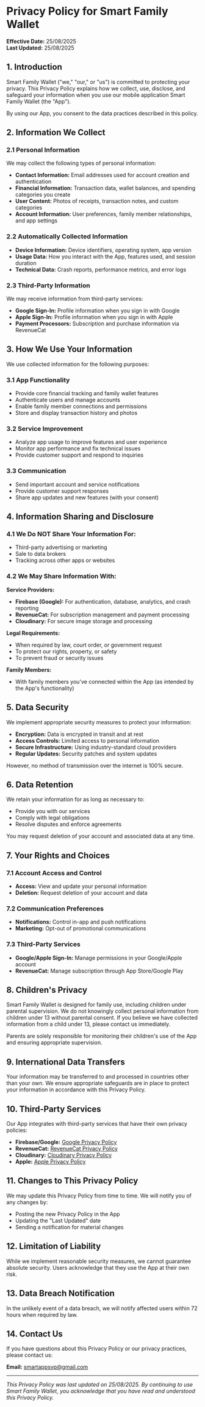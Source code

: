 # Privacy Policy for Smart Family Wallet

**Effective Date:** 25/08/2025  
**Last Updated:** 25/08/2025

## 1. Introduction

Smart Family Wallet ("we," "our," or "us") is committed to protecting your privacy. This Privacy Policy explains how we collect, use, disclose, and safeguard your information when you use our mobile application Smart Family Wallet (the "App").

By using our App, you consent to the data practices described in this policy.

## 2. Information We Collect

### 2.1 Personal Information

We may collect the following types of personal information:

- **Contact Information:** Email addresses used for account creation and authentication
- **Financial Information:** Transaction data, wallet balances, and spending categories you create
- **User Content:** Photos of receipts, transaction notes, and custom categories
- **Account Information:** User preferences, family member relationships, and app settings

### 2.2 Automatically Collected Information

- **Device Information:** Device identifiers, operating system, app version
- **Usage Data:** How you interact with the App, features used, and session duration
- **Technical Data:** Crash reports, performance metrics, and error logs

### 2.3 Third-Party Information

We may receive information from third-party services:
- **Google Sign-In:** Profile information when you sign in with Google
- **Apple Sign-In:** Profile information when you sign in with Apple
- **Payment Processors:** Subscription and purchase information via RevenueCat

## 3. How We Use Your Information

We use collected information for the following purposes:

### 3.1 App Functionality
- Provide core financial tracking and family wallet features
- Authenticate users and manage accounts
- Enable family member connections and permissions
- Store and display transaction history and photos

### 3.2 Service Improvement
- Analyze app usage to improve features and user experience
- Monitor app performance and fix technical issues
- Provide customer support and respond to inquiries

### 3.3 Communication
- Send important account and service notifications
- Provide customer support responses
- Share app updates and new features (with your consent)

## 4. Information Sharing and Disclosure

### 4.1 We Do NOT Share Your Information For:
- Third-party advertising or marketing
- Sale to data brokers
- Tracking across other apps or websites

### 4.2 We May Share Information With:

**Service Providers:**
- **Firebase (Google):** For authentication, database, analytics, and crash reporting
- **RevenueCat:** For subscription management and payment processing
- **Cloudinary:** For secure image storage and processing

**Legal Requirements:**
- When required by law, court order, or government request
- To protect our rights, property, or safety
- To prevent fraud or security issues

**Family Members:**
- With family members you've connected within the App (as intended by the App's functionality)

## 5. Data Security

We implement appropriate security measures to protect your information:

- **Encryption:** Data is encrypted in transit and at rest
- **Access Controls:** Limited access to personal information
- **Secure Infrastructure:** Using industry-standard cloud providers
- **Regular Updates:** Security patches and system updates

However, no method of transmission over the internet is 100% secure.

## 6. Data Retention

We retain your information for as long as necessary to:
- Provide you with our services
- Comply with legal obligations
- Resolve disputes and enforce agreements

You may request deletion of your account and associated data at any time.

## 7. Your Rights and Choices

### 7.1 Account Access and Control
- **Access:** View and update your personal information
- **Deletion:** Request deletion of your account and data

### 7.2 Communication Preferences
- **Notifications:** Control in-app and push notifications
- **Marketing:** Opt-out of promotional communications

### 7.3 Third-Party Services
- **Google/Apple Sign-In:** Manage permissions in your Google/Apple account
- **RevenueCat:** Manage subscription through App Store/Google Play

## 8. Children's Privacy

Smart Family Wallet is designed for family use, including children under parental supervision. We do not knowingly collect personal information from children under 13 without parental consent.
If you believe we have collected information from a child under 13, please contact us immediately.

Parents are solely responsible for monitoring their children's use of the App and ensuring appropriate supervision.

## 9. International Data Transfers

Your information may be transferred to and processed in countries other than your own. We ensure appropriate safeguards are in place to protect your information in accordance with this Privacy Policy.

## 10. Third-Party Services

Our App integrates with third-party services that have their own privacy policies:

- **Firebase/Google:** [Google Privacy Policy](https://policies.google.com/privacy)
- **RevenueCat:** [RevenueCat Privacy Policy](https://www.revenuecat.com/privacy)
- **Cloudinary:** [Cloudinary Privacy Policy](https://cloudinary.com/privacy)
- **Apple:** [Apple Privacy Policy](https://www.apple.com/privacy/)

## 11. Changes to This Privacy Policy

We may update this Privacy Policy from time to time. We will notify you of any changes by:
- Posting the new Privacy Policy in the App
- Updating the "Last Updated" date
- Sending a notification for material changes

## 12. Limitation of Liability

While we implement reasonable security measures, we cannot guarantee absolute security. Users acknowledge that they use the App at their own risk.

## 13. Data Breach Notification

In the unlikely event of a data breach, we will notify affected users within 72 hours when required by law.

## 14. Contact Us

If you have questions about this Privacy Policy or our privacy practices, please contact us:

**Email:** smartappsvp@gmail.com 

---

*This Privacy Policy was last updated on 25/08/2025. By continuing to use Smart Family Wallet, you acknowledge that you have read and understood this Privacy Policy.*
